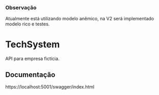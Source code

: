 ### Observação
Atualmente está utilizando modelo anêmico, na V2 será implementado modelo rico e testes.
# TechSystem

API para empresa fictícia.

## Documentação

https://localhost:5001/swagger/index.html
